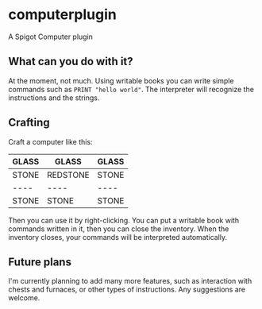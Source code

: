 # computerplugin
A Spigot Computer plugin

## What can you do with it?
At the moment, not much. Using writable books you can write simple commands such as ```PRINT "hello world"```. The interpreter will recognize the instructions and the strings.

## Crafting
Craft a computer like this:

|GLASS|GLASS|GLASS|
|----|----|----|
|STONE|REDSTONE|STONE|
|----|----|----|
|STONE|STONE|STONE|

Then you can use it by right-clicking. You can put a writable book with commands written in it, then you can close the inventory. When the inventory closes, your commands will be interpreted automatically.

## Future plans

I'm currently planning to add many more features, such as interaction with chests and furnaces, or other types of instructions. Any suggestions are welcome.
